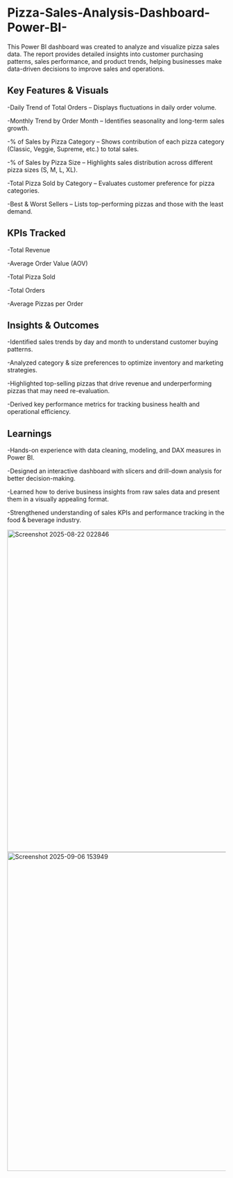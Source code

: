 # Pizza-Sales-Analysis-Dashboard-Power-BI-
This Power BI dashboard was created to analyze and visualize pizza sales data. The report provides detailed insights into customer purchasing patterns, sales performance, and product trends, helping businesses make data-driven decisions to improve sales and operations.
## Key Features & Visuals

-Daily Trend of Total Orders – Displays fluctuations in daily order volume.

-Monthly Trend by Order Month – Identifies seasonality and long-term sales growth.

-% of Sales by Pizza Category – Shows contribution of each pizza category (Classic, Veggie, Supreme, etc.) to total sales.

-% of Sales by Pizza Size – Highlights sales distribution across different pizza sizes (S, M, L, XL).

-Total Pizza Sold by Category – Evaluates customer preference for pizza categories.

-Best & Worst Sellers – Lists top-performing pizzas and those with the least demand.

## KPIs Tracked

-Total Revenue

-Average Order Value (AOV)

-Total Pizza Sold

-Total Orders

-Average Pizzas per Order

## Insights & Outcomes

-Identified sales trends by day and month to understand customer buying patterns.

-Analyzed category & size preferences to optimize inventory and marketing strategies.

-Highlighted top-selling pizzas that drive revenue and underperforming pizzas that may need re-evaluation.

-Derived key performance metrics for tracking business health and operational efficiency.

## Learnings

-Hands-on experience with data cleaning, modeling, and DAX measures in Power BI.

-Designed an interactive dashboard with slicers and drill-down analysis for better decision-making.

-Learned how to derive business insights from raw sales data and present them in a visually appealing format.

-Strengthened understanding of sales KPIs and performance tracking in the food & beverage industry.

<img width="1318" height="744" alt="Screenshot 2025-08-22 022846" src="https://github.com/user-attachments/assets/99b6b9e3-7cf3-4d52-b3d0-9f78bed0499f" />
<img width="1298" height="736" alt="Screenshot 2025-09-06 153949" src="https://github.com/user-attachments/assets/fda835a7-7e67-4f75-aed4-16bac650fc49" />

